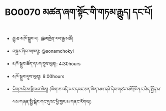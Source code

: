 # BO0070 མཚན་ཞག་སྟོང་གི་གཏམ་རྒྱུད། དང་པོ།
- རྒྱུ་ཆ་མཁོ་སྒྲུབ་པ།: @མཁྱེན་རབ་རྒྱ་མཚོ།
- བསྐྱར་ཞིབ་མཁན།: @sonamchokyi
- མཁོ་སྒྲུབ་ཚོད་དཔག་དུས་ཡུན།: 4:30hours
- མཁོ་སྒྲུབ་དུས་ཡུན།: 6:00hours
- [ཡིག་ཆའི་མ་ཕྱི་ཕབ་ལེན།](https://github.com/MonlamAI/BO0070/releases/download/70/default.pdf)
(ཡིག་ཆ་འདི་པར་དབང་ཅན་ཡིན་པས་དཔེ་དེབ་གཙང་བཟོ་ཁོ་ནར་བེད་སྤྱོད་པ་ལས་གཞན་སྤྱི་སྒེར་གང་དུའང་ཕྱི་གྱར་མ་གནང་རོགས།)
